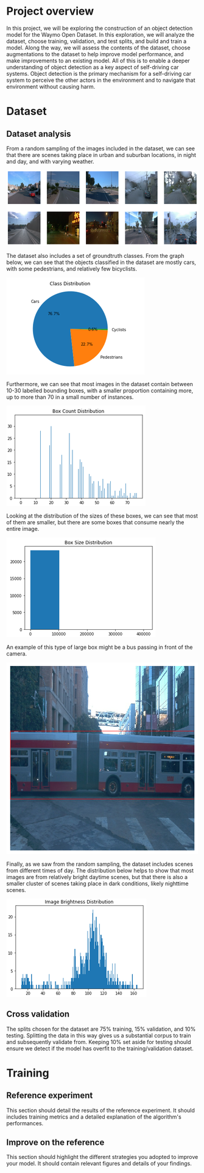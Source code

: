 # Project overview

In this project, we will be exploring the construction of an object detection model for the Waymo Open Dataset.
In this exploration, we will analyze the dataset, choose training, validation, and test splits, and build and train a model.
Along the way, we will assess the contents of the dataset, choose augmentations to the dataset to help improve model performance, and make improvements to an existing model.
All of this is to enable a deeper understanding of object detection as a key aspect of self-driving car systems.
Object detection is the primary mechanism for a self-driving car system to perceive the other actors in the environment and to navigate that environment without causing harm.

# Dataset

## Dataset analysis

From a random sampling of the images included in the dataset, we can see that there are scenes taking place in urban and suburban locations, in night and day, and with varying weather.

![Random Sample](./assets/random-sample.png)

The dataset also includes a set of groundtruth classes. From the graph below, we can see that the objects classified in the dataset are mostly cars, with some pedestrians, and relatively few bicyclists.

![Class Distribution](./assets/class-distribution.png)

Furthermore, we can see that most images in the dataset contain between 10-30 labelled bounding boxes, with a smaller proportion containing more, up to more than 70 in a small number of instances.

![Box Count Distribution](./assets/box-count-distribution.png)

Looking at the distribution of the sizes of these boxes, we can see that most of them are smaller, but there are some boxes that consume nearly the entire image.

![Box Size Distribution](./assets/box-size-distribution.png)

An example of this type of large box might be a bus passing in front of the camera.

![Bus Example](./assets/bus-example.png)

Finally, as we saw from the random sampling, the dataset includes scenes from different times of day. The distribution below helps to show that most images are from relatively bright daytime scenes, but that there is also a smaller cluster of scenes taking place in dark conditions, likely nighttime scenes.

![Image Brightness Distribution](./assets/image-brightness-distribution.png)

## Cross validation

The splits chosen for the dataset are 75% training, 15% validation, and 10% testing.
Splitting the data in this way gives us a substantial corpus to train and subsequently validate from.
Keeping 10% set aside for testing should ensure we detect if the model has overfit to the training/validation dataset.

# Training
## Reference experiment

This section should detail the results of the reference experiment. It should includes training metrics and a detailed explanation of the algorithm's performances.

## Improve on the reference

This section should highlight the different strategies you adopted to improve your model. It should contain relevant figures and details of your findings.
